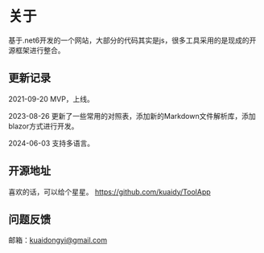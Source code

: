 # 关于
基于.net6开发的一个网站，大部分的代码其实是js，很多工具采用的是现成的开源框架进行整合。

## 更新记录
2021-09-20 MVP，上线。

2023-08-26 更新了一些常用的对照表，添加新的Markdown文件解析库，添加blazor方式进行开发。

2024-06-03 支持多语言。

## 开源地址
喜欢的话，可以给个星星。
https://github.com/kuaidy/ToolApp

## 问题反馈
邮箱：kuaidongyi@gmail.com